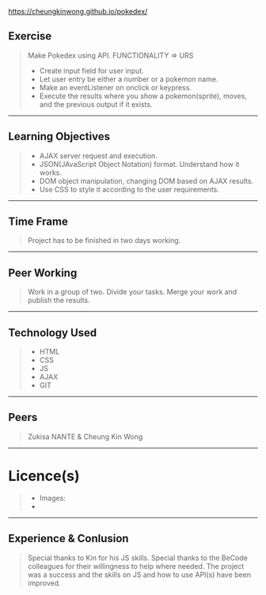 
https://cheungkinwong.github.io/pokedex/

## Exercise
> Make Pokedex using API.
> FUNCTIONALITY => URS
>
> -    Create input field for user input.
> -    Let user entry be either a number or a pokemon name.
> -    Make an eventListener on onclick or keypress.
> -    Execute the results where you show a pokemon(sprite), moves, and the previous output if it exists.

---

## Learning Objectives

> -    AJAX server request and execution.
> -    JSON(JAvaScript Object Notation) format. Understand how it works.
> -    DOM object manipulation, changing DOM based on AJAX results.
> -    Use CSS to style it according to the user requirements.

---

## Time Frame

> Project has to be finished in two days working.

---

## Peer Working

> Work in a group of two.
> Divide your tasks.
> Merge your work and publish the results.

---

## Technology Used

> -    HTML
> -    CSS
> -    JS
> -    AJAX
> -    GIT

---

## Peers

> Zukisa NANTE & Cheung Kin Wong

---

# Licence(s)

> -    Images:
> -

---

## Experience & Conlusion

> Special thanks to Kin for his JS skills.
> Special thanks to the BeCode colleagues for their willingness to help where needed.
> The project was a success and the skills on JS and how to use API(s) have been improved.
